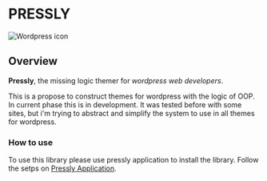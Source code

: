 # PRESSLY

![Wordpress icon](http://s.wordpress.org/about/images/logos/wordpress-logo-hoz-rgb.png)

## Overview

**Pressly**, the missing logic themer for *wordpress web developers*.

This is a propose to construct themes for wordpress with the logic of OOP. In current phase this is in development. It was tested before with some sites, but i'm trying to abstract and simplify the system to use in all themes for wordpress.

### How to use  
To use this library please use pressly application to install the library. Follow the setps on [Pressly Application](http://websublime.github.com/pressly-app/).  

